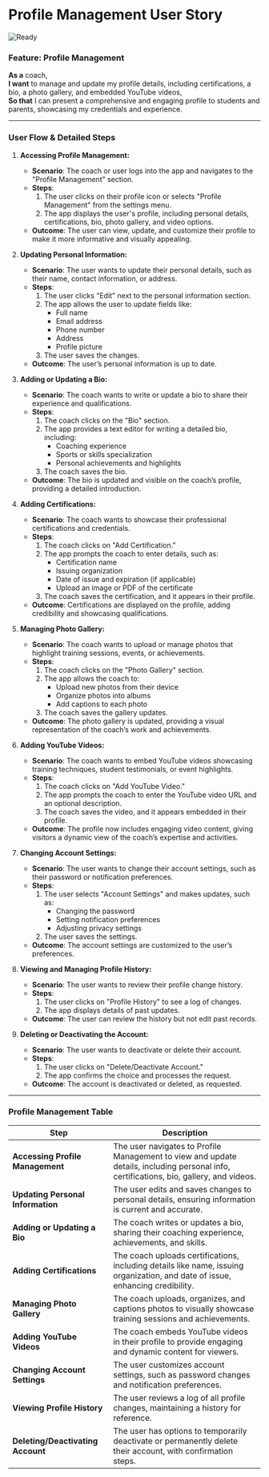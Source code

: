 # Profile Management User Story
![Ready](https://img.shields.io/badge/Status-Ready-brightgreen)
### Feature: Profile Management

**As a** coach,  
**I want** to manage and update my profile details, including certifications, a bio, a photo gallery, and embedded YouTube videos,  
**So that** I can present a comprehensive and engaging profile to students and parents, showcasing my credentials and experience.

---

### User Flow & Detailed Steps

1. **Accessing Profile Management:**

    - **Scenario**: The coach or user logs into the app and navigates to the "Profile Management" section.
    - **Steps**:
        1. The user clicks on their profile icon or selects "Profile Management" from the settings menu.
        2. The app displays the user's profile, including personal details, certifications, bio, photo gallery, and video options.
    - **Outcome**: The user can view, update, and customize their profile to make it more informative and visually appealing.

2. **Updating Personal Information:**

    - **Scenario**: The user wants to update their personal details, such as their name, contact information, or address.
    - **Steps**:
        1. The user clicks "Edit" next to the personal information section.
        2. The app allows the user to update fields like:
            - Full name
            - Email address
            - Phone number
            - Address
            - Profile picture
        3. The user saves the changes.
    - **Outcome**: The user’s personal information is up to date.

3. **Adding or Updating a Bio:**

    - **Scenario**: The coach wants to write or update a bio to share their experience and qualifications.
    - **Steps**:
        1. The coach clicks on the "Bio" section.
        2. The app provides a text editor for writing a detailed bio, including:
            - Coaching experience
            - Sports or skills specialization
            - Personal achievements and highlights
        3. The coach saves the bio.
    - **Outcome**: The bio is updated and visible on the coach’s profile, providing a detailed introduction.

4. **Adding Certifications:**

    - **Scenario**: The coach wants to showcase their professional certifications and credentials.
    - **Steps**:
        1. The coach clicks on "Add Certification."
        2. The app prompts the coach to enter details, such as:
            - Certification name
            - Issuing organization
            - Date of issue and expiration (if applicable)
            - Upload an image or PDF of the certificate
        3. The coach saves the certification, and it appears in their profile.
    - **Outcome**: Certifications are displayed on the profile, adding credibility and showcasing qualifications.

5. **Managing Photo Gallery:**

    - **Scenario**: The coach wants to upload or manage photos that highlight training sessions, events, or achievements.
    - **Steps**:
        1. The coach clicks on the "Photo Gallery" section.
        2. The app allows the coach to:
            - Upload new photos from their device
            - Organize photos into albums
            - Add captions to each photo
        3. The coach saves the gallery updates.
    - **Outcome**: The photo gallery is updated, providing a visual representation of the coach’s work and achievements.

6. **Adding YouTube Videos:**

    - **Scenario**: The coach wants to embed YouTube videos showcasing training techniques, student testimonials, or event highlights.
    - **Steps**:
        1. The coach clicks on "Add YouTube Video."
        2. The app prompts the coach to enter the YouTube video URL and an optional description.
        3. The coach saves the video, and it appears embedded in their profile.
    - **Outcome**: The profile now includes engaging video content, giving visitors a dynamic view of the coach’s expertise and activities.

7. **Changing Account Settings:**

    - **Scenario**: The user wants to change their account settings, such as their password or notification preferences.
    - **Steps**:
        1. The user selects "Account Settings" and makes updates, such as:
            - Changing the password
            - Setting notification preferences
            - Adjusting privacy settings
        2. The user saves the settings.
    - **Outcome**: The account settings are customized to the user’s preferences.

8. **Viewing and Managing Profile History:**

    - **Scenario**: The user wants to review their profile change history.
    - **Steps**:
        1. The user clicks on "Profile History" to see a log of changes.
        2. The app displays details of past updates.
    - **Outcome**: The user can review the history but not edit past records.

9. **Deleting or Deactivating the Account:**
    - **Scenario**: The user wants to deactivate or delete their account.
    - **Steps**:
        1. The user clicks on "Delete/Deactivate Account."
        2. The app confirms the choice and processes the request.
    - **Outcome**: The account is deactivated or deleted, as requested.

---

### Profile Management Table

| **Step**                          | **Description**                                                                                                                         |
| --------------------------------- | --------------------------------------------------------------------------------------------------------------------------------------- |
| **Accessing Profile Management**  | The user navigates to Profile Management to view and update details, including personal info, certifications, bio, gallery, and videos. |
| **Updating Personal Information** | The user edits and saves changes to personal details, ensuring information is current and accurate.                                     |
| **Adding or Updating a Bio**      | The coach writes or updates a bio, sharing their coaching experience, achievements, and skills.                                         |
| **Adding Certifications**         | The coach uploads certifications, including details like name, issuing organization, and date of issue, enhancing credibility.          |
| **Managing Photo Gallery**        | The coach uploads, organizes, and captions photos to visually showcase training sessions and achievements.                              |
| **Adding YouTube Videos**         | The coach embeds YouTube videos in their profile to provide engaging and dynamic content for viewers.                                   |
| **Changing Account Settings**     | The user customizes account settings, such as password changes and notification preferences.                                            |
| **Viewing Profile History**       | The user reviews a log of all profile changes, maintaining a history for reference.                                                     |
| **Deleting/Deactivating Account** | The user has options to temporarily deactivate or permanently delete their account, with confirmation steps.                            |

